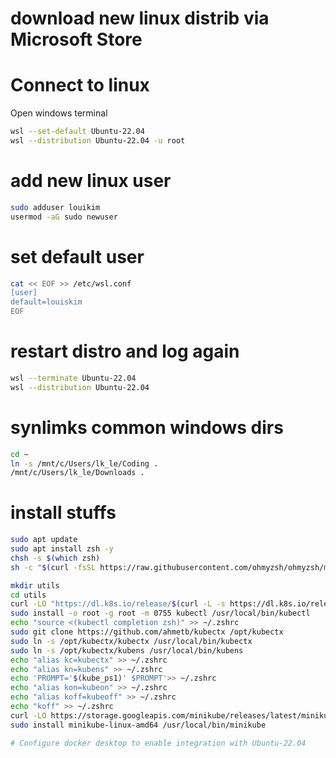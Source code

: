 # download new linux distrib via Microsoft Store
# Connect to linux
Open windows terminal
```bash
wsl --set-default Ubuntu-22.04
wsl --distribution Ubuntu-22.04 -u root
````
# add new linux user
```bash
sudo adduser louikim
usermod -aG sudo newuser
```

# set default user
```bash
cat << EOF >> /etc/wsl.conf
[user]
default=louiskim
EOF
```
# restart distro and log again
```bash
wsl --terminate Ubuntu-22.04
wsl --distribution Ubuntu-22.04
```

# synlimks common windows dirs
```bash
cd ~ 
ln -s /mnt/c/Users/lk_le/Coding .
/mnt/c/Users/lk_le/Downloads . 
```

# install stuffs
```bash
sudo apt update
sudo apt install zsh -y
chsh -s $(which zsh)
sh -c "$(curl -fsSL https://raw.githubusercontent.com/ohmyzsh/ohmyzsh/master/tools/install.sh)"
```
```bash
mkdir utils
cd utils
curl -LO "https://dl.k8s.io/release/$(curl -L -s https://dl.k8s.io/release/stable.txt)/bin/linux/amd64/kubectl"
sudo install -o root -g root -m 0755 kubectl /usr/local/bin/kubectl
echo "source <(kubectl completion zsh)" >> ~/.zshrc
sudo git clone https://github.com/ahmetb/kubectx /opt/kubectx
sudo ln -s /opt/kubectx/kubectx /usr/local/bin/kubectx
sudo ln -s /opt/kubectx/kubens /usr/local/bin/kubens
echo "alias kc=kubectx" >> ~/.zshrc
echo "alias kn=kubens" >> ~/.zshrc
echo 'PROMPT='$(kube_ps1)' $PROMPT'>> ~/.zshrc
echo "alias kon=kubeon" >> ~/.zshrc
echo "alias koff=kubeoff" >> ~/.zshrc
echo "koff" >> ~/.zshrc
curl -LO https://storage.googleapis.com/minikube/releases/latest/minikube-linux-amd64
sudo install minikube-linux-amd64 /usr/local/bin/minikube

# Configure docker desktop to enable integration with Ubuntu-22.04
```
